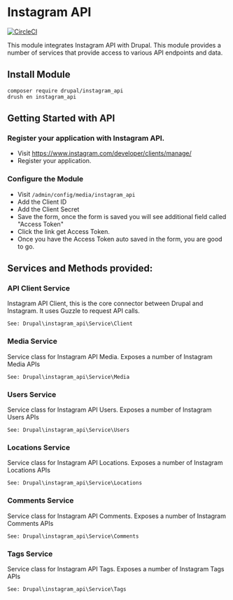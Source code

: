# Instagram API
[![CircleCI](https://circleci.com/gh/dakkusingh/instagram_api.svg?style=svg)](https://circleci.com/gh/dakkusingh/instagram_api)

This module integrates Instagram API with Drupal. 
This module provides a number of services that provide
access to various API endpoints and data.

## Install Module
```
composer require drupal/instagram_api
drush en instagram_api
```

## Getting Started with API
### Register your application with Instagram API.
* Visit https://www.instagram.com/developer/clients/manage/
* Register your application.

### Configure the Module
* Visit `/admin/config/media/instagram_api`
* Add the Client ID
* Add the Client Secret
* Save the form, once the form is saved 
you will see additional field called "Access Token"
* Click the link get Access Token.
* Once you have the Access Token auto saved in the form,
you are good to go.

## Services and Methods provided:

### API Client Service
Instagram API Client, this is the core connector between Drupal and 
Instagram. It uses Guzzle to request API calls.

`See: Drupal\instagram_api\Service\Client`

### Media Service
Service class for Instagram API Media. 
Exposes a number of Instagram Media APIs

`See: Drupal\instagram_api\Service\Media`

### Users Service
Service class for Instagram API Users. 
Exposes a number of Instagram Users APIs

`See: Drupal\instagram_api\Service\Users`

### Locations Service
Service class for Instagram API Locations. 
Exposes a number of Instagram Locations APIs

`See: Drupal\instagram_api\Service\Locations`

### Comments Service
Service class for Instagram API Comments. 
Exposes a number of Instagram Comments APIs

`See: Drupal\instagram_api\Service\Comments`

### Tags Service
Service class for Instagram API Tags. 
Exposes a number of Instagram Tags APIs

`See: Drupal\instagram_api\Service\Tags`